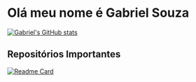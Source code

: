 # Olá meu nome é Gabriel Souza

[![Gabriel's GitHub stats](https://github-readme-stats.vercel.app/api?username=gsilvasouza&account_private=true&show_icons=true&theme=radical)](https://github.com/anuraghazra/github-readme-stats)

## Repositórios Importantes
[![Readme Card](https://github-readme-stats.vercel.app/api/pin/?username=gsilvasouza&repo=ms-wallet)](https://github.com/anuraghazra/github-readme-stats)

